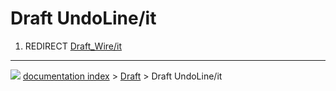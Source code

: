 # Draft UndoLine/it
1.  REDIRECT [Draft_Wire/it](Draft_Wire/it.md)



---
![](images/Button_right.svg) [documentation index](../README.md) > [Draft](Draft_Workbench.md) > Draft UndoLine/it
